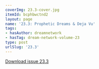 ```yaml
---
coverImg: 23.3-cover.jpg
itemId: bcphbwctnd2
layout: page
name: '23.3: Prophetic Dreams & Deja Vu'
tags:
- hasAuthor: dreamnetwork
- hasTag: dream-network-volume-23
type: post
urlSlug: '23.3'
---
```

<a href="../files/pdfs/Volume_23/23.3_deja_vu.pdf" download="">Download issue 23.3</a>